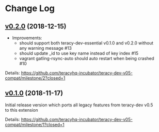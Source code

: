 # Change Log

## [v0.2.0][] (2018-12-15)

- Improvements:
  + should support both teracy-dev-essential v0.1.0 and v0.2.0 without any warning message #13
  + should update \_id to use key name instead of key index #15
  + vagrant gatling-rsync-auto should auto restart when being crashed #10


Details: https://github.com/teracyhq-incubator/teracy-dev-v05-compat/milestone/2?closed=1


## [v0.1.0][] (2018-11-17)


Initial release version which ports all legacy features from teracy-dev v0.5 to this extension


Details: https://github.com/teracyhq-incubator/teracy-dev-v05-compat/milestone/1?closed=1


[v0.1.0]: https://github.com/teracyhq-incubator/teracy-dev-v05-compat/milestone/1?closed=1
[v0.2.0]: https://github.com/teracyhq-incubator/teracy-dev-v05-compat/milestone/2?closed=1
